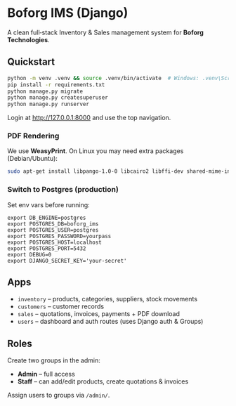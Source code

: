 # Boforg IMS (Django)

A clean full‑stack Inventory & Sales management system for **Boforg Technologies**.

## Quickstart

```bash
python -m venv .venv && source .venv/bin/activate  # Windows: .venv\Scripts\activate
pip install -r requirements.txt
python manage.py migrate
python manage.py createsuperuser
python manage.py runserver
```

Login at http://127.0.0.1:8000 and use the top navigation.

### PDF Rendering
We use **WeasyPrint**. On Linux you may need extra packages (Debian/Ubuntu):

```bash
sudo apt-get install libpango-1.0-0 libcairo2 libffi-dev shared-mime-info
```

### Switch to Postgres (production)

Set env vars before running:

```
export DB_ENGINE=postgres
export POSTGRES_DB=boforg_ims
export POSTGRES_USER=postgres
export POSTGRES_PASSWORD=yourpass
export POSTGRES_HOST=localhost
export POSTGRES_PORT=5432
export DEBUG=0
export DJANGO_SECRET_KEY='your-secret'
```

## Apps

- `inventory` – products, categories, suppliers, stock movements
- `customers` – customer records
- `sales` – quotations, invoices, payments + PDF download
- `users` – dashboard and auth routes (uses Django auth & Groups)

## Roles

Create two groups in the admin:
- **Admin** – full access
- **Staff** – can add/edit products, create quotations & invoices

Assign users to groups via `/admin/`.

